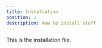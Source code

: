 ```yaml
---
title: Installation
position: 1
description: How to install stuff
---
```


This is the installation file.

